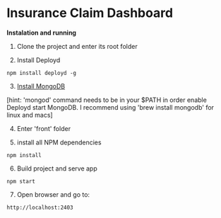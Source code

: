 # Insurance Claim Dashboard

__Instalation and running__

1. Clone the project and enter its root folder

2. Install Deployd

```
npm install deployd -g
```

3. [Install MongoDB](https://docs.mongodb.com/manual/installation/)

[hint: 'mongod' command needs to be in your $PATH in order enable Deployd start MongoDB. I recommend using 'brew install mongodb' for linux and macs]

4. Enter 'front' folder

5. install all NPM dependencies

```
npm install
```

6. Build project and serve app

```
npm start
```

7. Open browser and go to:

```
http://localhost:2403
```
